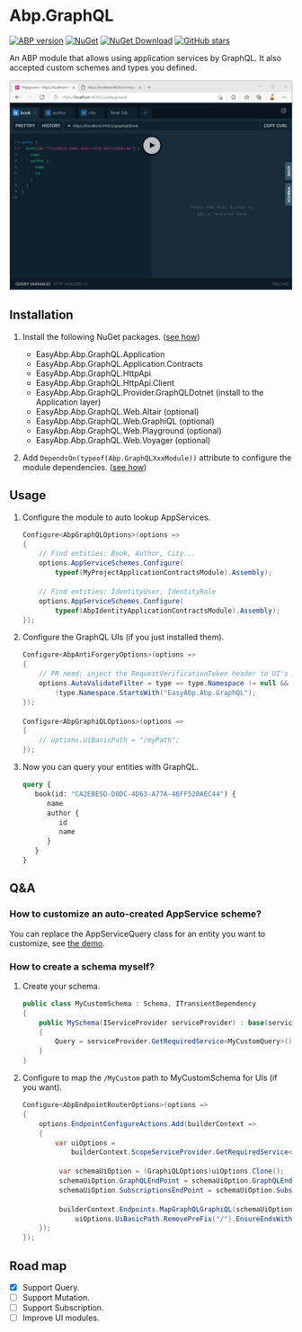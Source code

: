 # Abp.GraphQL

[![ABP version](https://img.shields.io/badge/dynamic/xml?style=flat-square&color=yellow&label=abp&query=%2F%2FProject%2FPropertyGroup%2FAbpVersion&url=https%3A%2F%2Fraw.githubusercontent.com%2FEasyAbp%2FAbp.GraphQL%2Fmaster%2FDirectory.Build.props)](https://abp.io)
[![NuGet](https://img.shields.io/nuget/v/EasyAbp.Abp.GraphQL.Provider.Shared.svg?style=flat-square)](https://www.nuget.org/packages/EasyAbp.Abp.GraphQL.Provider.Shared)
[![NuGet Download](https://img.shields.io/nuget/dt/EasyAbp.Abp.GraphQL.Provider.Shared.svg?style=flat-square)](https://www.nuget.org/packages/EasyAbp.Abp.GraphQL.Provider.Shared)
[![GitHub stars](https://img.shields.io/github/stars/EasyAbp/Abp.GraphQL?style=social)](https://www.github.com/EasyAbp/Abp.GraphQL)

An ABP module that allows using application services by GraphQL. It also accepted custom schemes and types you defined.

![UI](/docs/images/UI.apng)

## Installation

1. Install the following NuGet packages. ([see how](https://github.com/EasyAbp/EasyAbpGuide/blob/master/docs/How-To.md#add-nuget-packages))

    * EasyAbp.Abp.GraphQL.Application
    * EasyAbp.Abp.GraphQL.Application.Contracts
    * EasyAbp.Abp.GraphQL.HttpApi
    * EasyAbp.Abp.GraphQL.HttpApi.Client
    * EasyAbp.Abp.GraphQL.Provider.GraphQLDotnet (install to the Application layer)
    * EasyAbp.Abp.GraphQL.Web.Altair (optional)
    * EasyAbp.Abp.GraphQL.Web.GraphiQL (optional)
    * EasyAbp.Abp.GraphQL.Web.Playground (optional)
    * EasyAbp.Abp.GraphQL.Web.Voyager (optional)

2. Add `DependsOn(typeof(Abp.GraphQLXxxModule))` attribute to configure the module dependencies. ([see how](https://github.com/EasyAbp/EasyAbpGuide/blob/master/docs/How-To.md#add-module-dependencies))

## Usage

1. Configure the module to auto lookup AppServices.
    ```c#
    Configure<AbpGraphQLOptions>(options =>
    {
        // Find entities: Book, Author, City...
        options.AppServiceSchemes.Configure(
            typeof(MyProjectApplicationContractsModule).Assembly);

        // Find entities: IdentityUser, IdentityRole
        options.AppServiceSchemes.Configure(
            typeof(AbpIdentityApplicationContractsModule).Assembly);
    });
    ```
1. Configure the GraphQL UIs (if you just installed them).
    ```c#
    Configure<AbpAntiForgeryOptions>(options =>
    {
        // PR need: inject the RequestVerificationToken header to UI's AJAX request.
        options.AutoValidateFilter = type => type.Namespace != null &&
            !type.Namespace.StartsWith("EasyAbp.Abp.GraphQL");
    });

    Configure<AbpGraphiQLOptions>(options =>
    {
        // options.UiBasicPath = "/myPath";
    });
    ```

1. Now you can query your entities with GraphQL.
   ```graphql
   query {
      book(id: "CA2EBE5D-D0DC-4D63-A77A-46FF520AEC44") {
         name
         author {
            id
            name
         }
      }
   }
   ```

## Q&A

### How to customize an auto-created AppService scheme?

You can replace the AppServiceQuery class for an entity you want to customize, see [the demo](https://github.com/EasyAbp/Abp.GraphQL/blob/main/test/EasyAbp.Abp.GraphQL.Provider.GraphQLDotnet.Tests/AuthorAppServiceQuery.cs).

### How to create a schema myself?

1. Create your schema.
   ```c#
   public class MyCustomSchema : Schema, ITransientDependency
   {
       public MySchema(IServiceProvider serviceProvider) : base(serviceProvider)
       {
           Query = serviceProvider.GetRequiredService<MyCustomQuery>();
       }
   }
   ```
2. Configure to map the `/MyCustom` path to MyCustomSchema for UIs (if you want).
   ```c#
   Configure<AbpEndpointRouterOptions>(options =>
   {
       options.EndpointConfigureActions.Add(builderContext =>
       {
           var uiOptions =
               builderContext.ScopeServiceProvider.GetRequiredService<IOptions<AbpGraphiQLOptions>>().Value;
   
            var schemaUiOption = (GraphiQLOptions)uiOptions.Clone();
            schemaUiOption.GraphQLEndPoint = schemaUiOption.GraphQLEndPoint.Value.EnsureEndsWith('/') + "MyCustom";
            schemaUiOption.SubscriptionsEndPoint = schemaUiOption.SubscriptionsEndPoint.Value.EnsureEndsWith('/') + "MyCustom";
   
            builderContext.Endpoints.MapGraphQLGraphiQL(schemaUiOption,
                uiOptions.UiBasicPath.RemovePreFix("/").EnsureEndsWith('/') + "MyCustom");
       });
   });
   ```

## Road map

- [x] Support Query.
- [ ] Support Mutation.
- [ ] Support Subscription.
- [ ] Improve UI modules.

